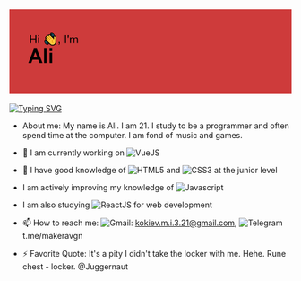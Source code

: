 <img src ="https://github.com/MakerAVGN/MakerAVGN/blob/main/header.png?raw=true">

[![Typing SVG](https://readme-typing-svg.demolab.com?font=Fira+Code&size=17&duration=5075&pause=1000&width=700&lines=Computer+science+student%2C+nerd+and+just+a+nice+guy+from+Russia)](https://git.io/typing-svg)
- About me: My name is Ali. I am 21. I study to be a programmer and often spend time at the computer. I am fond of music and games.

- 🔭 I am currently working on ![VueJS](https://img.shields.io/badge/Vue.js-35495E?style=for-the-badge&logo=vue.js&logoColor=4FC08D)
- 🌱 I have good knowledge of ![HTML5](https://img.shields.io/badge/html5-%23E34F26.svg?style=for-the-badge&logo=html5&logoColor=white) and  ![CSS3](https://img.shields.io/badge/css3-%231572B6.svg?style=for-the-badge&logo=css3&logoColor=white) at the junior level
- I am actively improving my knowledge of ![Javascript](https://img.shields.io/badge/JavaScript-F7DF1E?style=for-the-badge&logo=javascript&logoColor=black)
- I am also studying ![ReactJS](https://img.shields.io/badge/React-20232A?style=for-the-badge&logo=react&logoColor=61DAFB) for web development
- 📫 How to reach me: ![Gmail](https://img.shields.io/badge/Gmail-D14836?style=for-the-badge&logo=gmail&logoColor=white): kokiev.m.i.3.21@gmail.com, ![Telegram](https://img.shields.io/badge/Telegram-2CA5E0?style=for-the-badge&logo=telegram&logoColor=white) t.me/makeravgn
- ⚡ Favorite Quote: It's a pity I didn't take the locker with me. Hehe. Rune chest - locker. @Juggernaut
